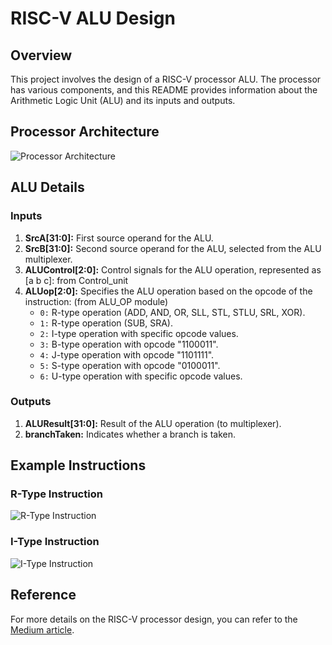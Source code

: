 # RISC-V ALU Design

## Overview

This project involves the design of a RISC-V processor ALU. The processor has various components, and this README provides information about the Arithmetic Logic Unit (ALU) and its inputs and outputs.

## Processor Architecture

![Processor Architecture](https://github.com/Rohan7Gupta/smitrv/assets/107053094/ef118744-9367-43c2-9b14-e6c7b1c1c094)

## ALU Details

### Inputs

1. **SrcA[31:0]:** First source operand for the ALU.
2. **SrcB[31:0]:** Second source operand for the ALU, selected from the ALU multiplexer.
3. **ALUControl[2:0]:** Control signals for the ALU operation, represented as [a b c]: from Control_unit
4. **ALUop[2:0]:** Specifies the ALU operation based on the opcode of the instruction: (from ALU_OP module)
   - `0:` R-type operation (ADD, AND, OR, SLL, STL, STLU, SRL, XOR).
   - `1:` R-type operation (SUB, SRA).
   - `2:` I-type operation with specific opcode values.
   - `3:` B-type operation with opcode "1100011".
   - `4:` J-type operation with opcode "1101111".
   - `5:` S-type operation with opcode "0100011".
   - `6:` U-type operation with specific opcode values.

### Outputs

1. **ALUResult[31:0]:** Result of the ALU operation (to multiplexer).
2. **branchTaken:** Indicates whether a branch is taken.

## Example Instructions

### R-Type Instruction

![R-Type Instruction](https://github.com/Rohan7Gupta/smitrv/assets/107053094/aa4e96d8-b3d9-4223-8078-18cca0e9445c)

### I-Type Instruction

![I-Type Instruction](https://github.com/Rohan7Gupta/smitrv/assets/107053094/b7374167-2251-4479-a7c9-46cf2f3f85b2)

## Reference

For more details on the RISC-V processor design, you can refer to the [Medium article](https://medium.com/programmatic/how-to-design-a-risc-v-processor-12388e1163c).

